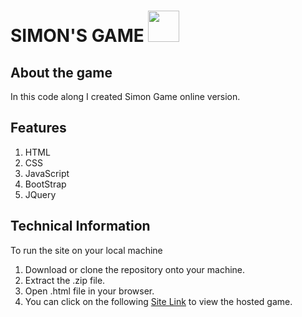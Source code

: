 # SIMON'S GAME <img width=50 src="https://upload.wikimedia.org/wikipedia/commons/c/cd/Simon_Electronic_Game.jpg"/>

## About the game
In this code along I created Simon Game online version.

## Features
1. HTML
2. CSS
3. JavaScript
4. BootStrap
5. JQuery

## Technical Information
To run the site on your local machine 
  1. Download or clone the repository onto your machine.
  2. Extract the .zip file.
  3. Open .html file in your browser.
  4. You can click on the following <a href="https://sobhikamahajan.github.io/Simon-Game/">Site Link</a> to view the hosted game.
